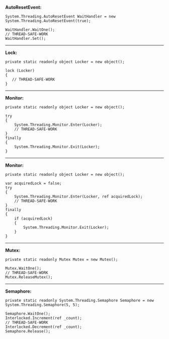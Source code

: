 **AutoResetEvent:**

```
System.Threading.AutoResetEvent WaitHandler = new System.Threading.AutoResetEvent(true);

WaitHandler.WaitOne();
// THREAD-SAFE-WORK
WaitHandler.Set();
```
---------------------------------------------------
**Lock:**
```
private static readonly object Locker = new object();

lock (Locker)
{
   // THREAD-SAFE-WORK
}
```
---------------------------------------------------
**Monitor:**
```
private static readonly object Locker = new object();

try
{
    System.Threading.Monitor.Enter(Locker);
    // THREAD-SAFE-WORK
}
finally
{
    System.Threading.Monitor.Exit(Locker);
}
```
---------------------------------------------------
**Monitor:**
```
private static readonly object Locker = new object();

var acquiredLock = false;
try
{
    System.Threading.Monitor.Enter(Locker, ref acquiredLock);
    // THREAD-SAFE-WORK
}
finally
{
    if (acquiredLock)
    {
        System.Threading.Monitor.Exit(Locker);
    }
}
```
---------------------------------------------------
**Mutex:**
```
private static readonly Mutex Mutex = new Mutex();

Mutex.WaitOne();
// THREAD-SAFE-WORK
Mutex.ReleaseMutex();
```
---------------------------------------------------
**Semaphore:**
```
private static readonly System.Threading.Semaphore Semaphore = new System.Threading.Semaphore(5, 5);

Semaphore.WaitOne();
Interlocked.Increment(ref _count);
// THREAD-SAFE-WORK
Interlocked.Decrement(ref _count);
Semaphore.Release();
```
